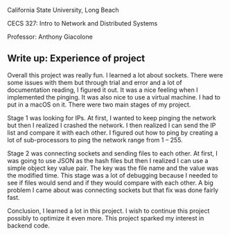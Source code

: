 California State University, Long Beach

CECS 327: Intro to Network and Distributed Systems

Professor: Anthony Giacolone

## Write up: Experience of project
Overall this project was really fun. I learned a lot about sockets. There were some issues with them but through trial and error and a lot of documentation reading, I figured it out. It was a nice feeling when I implemented the pinging. It was also nice to use a virtual machine. I had to put in a macOS on it. There were two main stages of my project.

Stage 1 was looking for IPs. At first, I wanted to keep pinging the network but then I realized I crashed the network. I then realized I can send the IP list and compare it with each other. I figured out how to ping by creating a lot of sub-processors to ping the network range from 1 – 255.

Stage 2 was connecting sockets and sending files to each other. At first, I was going to use JSON as the hash files but then I realized I can use a simple object key value pair. The key was the file name and the value was the modified time. This stage was a lot of debugging because I needed to see if files would send and if they would compare with each other. A big problem I came about was connecting sockets but that fix was done fairly fast.

Conclusion, I learned a lot in this project. I wish to continue this project possibly to optimize it even more. This project sparked my interest in backend code.